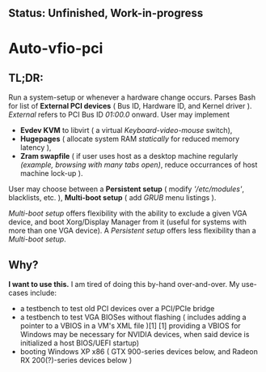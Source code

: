 ## Status: Unfinished, Work-in-progress
# Auto-vfio-pci
## TL;DR:
  Run a system-setup or whenever a hardware change occurs. Parses Bash for list of **External PCI devices** ( Bus ID, Hardware ID, and Kernel driver ). *External* refers to PCI Bus ID *01:00.0* onward.
User may implement
* **Evdev KVM** to libvirt ( a virtual *Keyboard-video-mouse* switch),  
* **Hugepages** ( allocate system RAM *statically* for reduced memory latency ),
* **Zram swapfile** ( if user uses host as a desktop machine regularly *(example, browsing with many tabs open)*, reduce occurrances of host machine lock-up ).

User may choose between a
                            **Persistent setup** ( modify *'/etc/modules'*, blacklists, etc. ), 
                            **Multi-boot setup** ( add *GRUB* menu listings ).
                            
*Multi-boot setup* offers flexibility with the ability to exclude a given VGA device, and boot Xorg/Display Manager from it (useful for systems with more than one VGA device). A *Persistent setup* offers less flexibility than a *Multi-boot setup*.

## Why?
  **I want to use this.** I am tired of doing this by-hand over-and-over.
My use-cases include:
* a testbench to test old PCI devices over a PCI/PCIe bridge
* a testbench to test VGA BIOSes without flashing ( includes adding a pointer to a VBIOS in a VM's XML file )[1] 
[1] providing a VBIOS for Windows may be necessary for NVIDIA devices, when said device is initialized a host BIOS/UEFI startup)
* booting Windows XP x86 ( GTX 900-series devices below, and Radeon RX 200(?)-series devices below )


